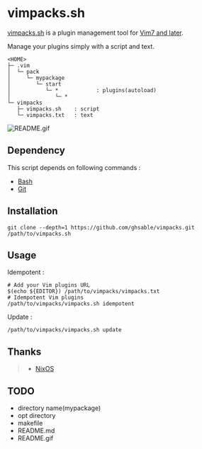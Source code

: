 # vimpacks.sh
[vimpacks.sh](https://ghsable.github.io/vimpacks/) is a plugin management tool for [Vim7 and later](https://github.com/vim/vim).

Manage your plugins simply with a script and text.

    <HOME>
    ├─ .vim
    │  └─ pack
    │     └─ mypackage
    │        └─ start
    │           └─ *            : plugins(autoload)
    │              └─ *
    └─ vimpacks
       ├─ vimpacks.sh    : script
       └─ vimpacks.txt   : text

![README.gif](https://raw.githubusercontent.com/ghsable/vimpacks/master/README.gif)

## Dependency
This script depends on following commands :
* [Bash](https://www.gnu.org/software/bash/)
* [Git](https://github.com/git/git)

## Installation

    git clone --depth=1 https://github.com/ghsable/vimpacks.git /path/to/vimpacks.sh

## Usage
Idempotent :

    # Add your Vim plugins URL
    $(echo ${EDITOR}) /path/to/vimpacks/vimpacks.txt
    # Idempotent Vim plugins
    /path/to/vimpacks/vimpacks.sh idempotent

Update :

    /path/to/vimpacks/vimpacks.sh update

## Thanks
> * [NixOS](https://nixos.org/)

## TODO
* directory name(mypackage)
* opt directory
* makefile
* README.md
* README.gif

